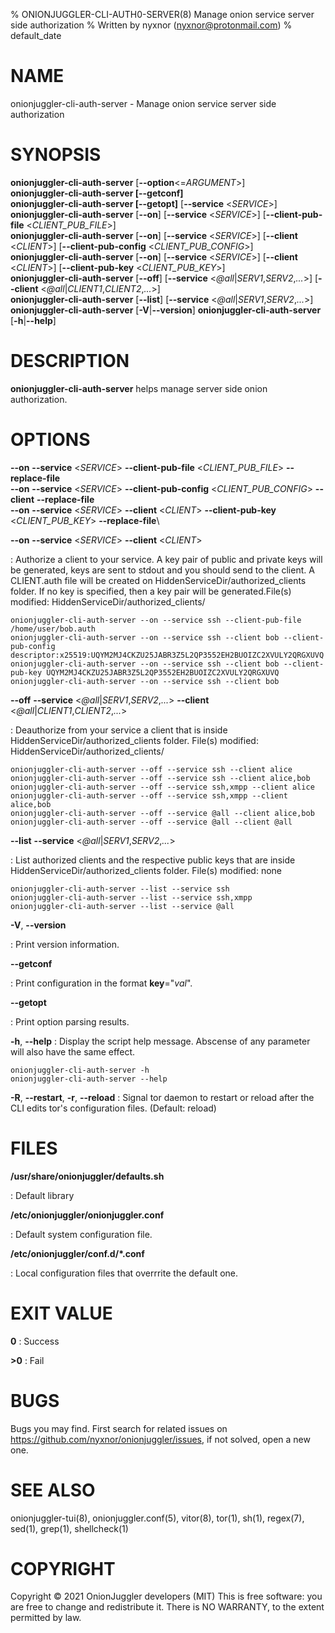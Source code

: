 % ONIONJUGGLER-CLI-AUTH0-SERVER(8) Manage onion service server side authorization
% Written by nyxnor (nyxnor@protonmail.com)
% default_date

# NAME

onionjuggler-cli-auth-server - Manage onion service server side authorization


# SYNOPSIS

**onionjuggler-cli-auth-server** [**--option**<=*ARGUMENT*>]\
**onionjuggler-cli-auth-server [--getconf]**\
**onionjuggler-cli-auth-server [--getopt]** [**--service** <*SERVICE*>]\
**onionjuggler-cli-auth-server** [**--on**] [**--service** <*SERVICE*>] [**--client-pub-file** <*CLIENT_PUB_FILE*>]\
**onionjuggler-cli-auth-server** [**--on**] [**--service** <*SERVICE*>] [**--client** <*CLIENT*>] [**--client-pub-config** <*CLIENT_PUB_CONFIG*>]\
**onionjuggler-cli-auth-server** [**--on**] [**--service** <*SERVICE*>] [**--client** <*CLIENT*>] [**--client-pub-key** <*CLIENT_PUB_KEY*>]\
**onionjuggler-cli-auth-server** [**--off**] [**--service** <*@all*|*SERV1*,*SERV2*,*...*>] [**--client** <*@all*|*CLIENT1*,*CLIENT2*,*...*>]\
**onionjuggler-cli-auth-server** [**--list**] [**--service** <*@all*|*SERV1*,*SERV2*,*...*>]\
**onionjuggler-cli-auth-server** [**-V**|**--version**]
**onionjuggler-cli-auth-server** [**-h**|**--help**]


# DESCRIPTION

**onionjuggler-cli-auth-server** helps manage server side onion authorization.


# OPTIONS

**--on** **--service** <*SERVICE*> **--client-pub-file** <*CLIENT_PUB_FILE*> **--replace-file**\
**--on** **--service** <*SERVICE*> **--client-pub-config** <*CLIENT_PUB_CONFIG*> **--client** **--replace-file**\
**--on** **--service** <*SERVICE*> **--client** <*CLIENT*> **--client-pub-key** <*CLIENT_PUB_KEY*> **--replace-file**\

**--on** **--service** <*SERVICE*> **--client** <*CLIENT*>

: Authorize a client to your service. A key pair of public and private keys will be generated, keys are sent to stdout and you should send to the client. A CLIENT.auth file will be created on HiddenServiceDir/authorized_clients folder. If no key is specified, then a key pair will be generated.File(s) modified: HiddenServiceDir/authorized_clients/
```
onionjuggler-cli-auth-server --on --service ssh --client-pub-file /home/user/bob.auth
onionjuggler-cli-auth-server --on --service ssh --client bob --client-pub-config descriptor:x25519:UQYM2MJ4CKZU25JABR3Z5L2QP3552EH2BUOIZC2XVULY2QRGXUVQ
onionjuggler-cli-auth-server --on --service ssh --client bob --client-pub-key UQYM2MJ4CKZU25JABR3Z5L2QP3552EH2BUOIZC2XVULY2QRGXUVQ
onionjuggler-cli-auth-server --on --service ssh --client bob
```

**--off** **--service** <*@all*|*SERV1*,*SERV2*,*...*> **--client** <*@all*|*CLIENT1*,*CLIENT2*,*...*>

: Deauthorize from your service a client that is inside HiddenServiceDir/authorized_clients folder. File(s) modified: HiddenServiceDir/authorized_clients/
```
onionjuggler-cli-auth-server --off --service ssh --client alice
onionjuggler-cli-auth-server --off --service ssh --client alice,bob
onionjuggler-cli-auth-server --off --service ssh,xmpp --client alice
onionjuggler-cli-auth-server --off --service ssh,xmpp --client alice,bob
onionjuggler-cli-auth-server --off --service @all --client alice,bob
onionjuggler-cli-auth-server --off --service @all --client @all
```

**--list**  **--service** <*@all*|*SERV1*,*SERV2*,*...*>

: List authorized clients and the respective public keys that are inside HiddenServiceDir/authorized_clients folder. File(s) modified: none
```
onionjuggler-cli-auth-server --list --service ssh
onionjuggler-cli-auth-server --list --service ssh,xmpp
onionjuggler-cli-auth-server --list --service @all
```

**-V**, **--version**

: Print version information.

**--getconf**

: Print configuration in the format **key**="*val*".

**--getopt**

: Print option parsing results.

**-h**, **--help**
: Display the script help message. Abscense of any parameter will also have the same effect.
```
onionjuggler-cli-auth-server -h
onionjuggler-cli-auth-server --help
```

**-R**, **--restart**, **-r**, **--reload**
: Signal tor daemon to restart or reload after the CLI edits tor's configuration files. (Default: reload)


# FILES

**/usr/share/onionjuggler/defaults.sh**

: Default library

**/etc/onionjuggler/onionjuggler.conf**

: Default system configuration file.

**/etc/onionjuggler/conf.d/\*.conf**

: Local configuration files that overrrite the default one.


# EXIT VALUE

**0**
: Success

**>0**
: Fail


# BUGS

Bugs you may find. First search for related issues on https://github.com/nyxnor/onionjuggler/issues, if not solved, open a new one.


# SEE ALSO

onionjuggler-tui(8), onionjuggler.conf(5), vitor(8), tor(1), sh(1), regex(7), sed(1), grep(1), shellcheck(1)


# COPYRIGHT

Copyright  ©  2021  OnionJuggler developers (MIT)
This is free software: you are free to change and redistribute it.  There is NO WARRANTY, to the extent permitted by law.
